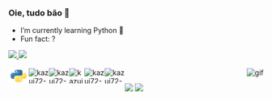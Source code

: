 ### Oie, tudo bão 👋

- I’m currently learning Python 🐍
- Fun fact: ?
<div>
  <a href="https://github.com/kazui72">
  <img height="120em" src="https://github-readme-stats.vercel.app/api?username=kazui72&show_icons=true&hide=contribs,prs&cache_seconds=86400&theme=radical">
  <img height="120em" src="https://github-readme-stats.vercel.app/api/top-langs/?username=kazui72&layout=compact&theme=radical">
</div>
    
<div style="display: inline_block"><br>
  <img align="left" alt="kazui72-Python" height="30" width="40" src="https://raw.githubusercontent.com/devicons/devicon/master/icons/python/python-original.svg">
  <img align="left" alt="kazui72-Anaconda" height="30" width="40" src="https://cdn.jsdelivr.net/gh/devicons/devicon/icons/anaconda/anaconda-original-wordmark.svg">
  <img align="left" alt="kazui72-VSC" height="30" width="40" src="https://cdn.jsdelivr.net/gh/devicons/devicon/icons/vscode/vscode-original.svg">
  <img align="left" alt="kazui72-Colab" height="30" width="30" src="https://github.com/kazui72/kazui72/assets/129226911/d1010f17-908b-4a4c-872e-45a56f937bfa.svg">
  <img align="left" alt="kazui72-Canva" height="30" width="40" src="https://cdn.jsdelivr.net/gh/devicons/devicon/icons/canva/canva-original.svg">
  <img align="left" alt="kazui72-Phs" height="30" width="40" src="https://cdn.jsdelivr.net/gh/devicons/devicon/icons/photoshop/photoshop-plain.svg">
  <img align="right" alt="gif" src="https://media.tenor.com/2xTUGoLlO-cAAAAd/tanjiro-kamado-nezuko-kamado.gif">
</div>

##

<div> 
 <a href="kazuinsx" target="_blank"><img src="https://img.shields.io/badge/Discord-7289DA?style=for-the-badge&logo=discord&logoColor=white" target="_blank"></a> 
 <a href="https://www.linkedin.com/in/gustavo-vieira-52a378284/" target="_blank"><img src="https://img.shields.io/badge/-LinkedIn-%230077B5?style=for-the-badge&logo=linkedin&logoColor=white" target="_blank"></a>   
</div>
